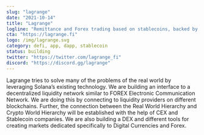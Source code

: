 ```yaml
---
slug: "lagrange"
date: "2021-10-14"
title: "Lagrange"
logline: "Remittance and Forex trading based on stablecoins, backed by DeFi on Solana blockchain"
cta: "https://lagrange.fi"
logo: /img/lagrange.svg
category: defi, app, dapp, stablecoin
status: building
twitter: "https://twitter.com/lagrange_fi"
discord: "https://discord.gg/lagrange"
---
```


Lagrange tries to solve many of the problems of the real world by leveraging
Solana’s existing technology. We are building an interface to a decentralized
liquidity network similar to FOREX Electronic Communication Network.
We are doing this by connecting to liquidity providers on different blockchains.
Further, the connection between the Real World Hierarchy and Crypto World
Hierarchy will be established with the help of CEX and Stablecoin companies.
We are also building a DEX and different tools for creating markets dedicated
specifically to Digital Currencies and Forex.
